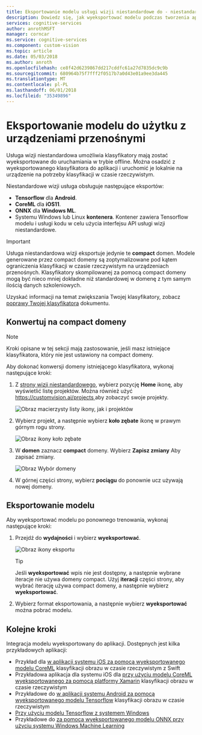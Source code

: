 ```yaml
---
title: Eksportowanie modelu usługi wizji niestandardowe do - niestandardowe wizji Service - Azure kognitywnych usług mobilnych | Dokumentacja firmy Microsoft
description: Dowiedz się, jak wyeksportować modelu podczas tworzenia aplikacji dla urządzeń przenośnych.
services: cognitive-services
author: anrothMSFT
manager: corncar
ms.service: cognitive-services
ms.component: custom-vision
ms.topic: article
ms.date: 05/03/2018
ms.author: anroth
ms.openlocfilehash: ce8f42d6239867dd217cddfc61a27d7835dc9c9b
ms.sourcegitcommit: 680964b75f7fff2f0517b7a0d43e01a9ee3da445
ms.translationtype: MT
ms.contentlocale: pl-PL
ms.lasthandoff: 06/01/2018
ms.locfileid: "35349896"
---
```

# <a name="export-your-model-for-use-with-mobile-devices"></a>Eksportowanie modelu do użytku z urządzeniami przenośnymi

Usługa wizji niestandardowa umożliwia klasyfikatory mają zostać wyeksportowane do uruchamiania w trybie offline. Można osadzić z wyeksportowanego klasyfikatora do aplikacji i uruchomić je lokalnie na urządzenie na potrzeby klasyfikacji w czasie rzeczywistym. 

Niestandardowe wizji usługa obsługuje następujące eksportów:

* __Tensorflow__ dla __Android__.
* __CoreML__ dla __iOS11__.
* __ONNX__ dla __Windows ML__.
* Systemu Windows lub Linux __kontenera__. Kontener zawiera Tensorflow modelu i usługi kodu w celu użycia interfejsu API usługi wizji niestandardowe. 

> [!IMPORTANT]
> Usługa niestandardowa wizji eksportuje jedynie te __compact__ domen. Modele generowane przez compact domeny są zoptymalizowane pod kątem ograniczenia klasyfikacji w czasie rzeczywistym na urządzeniach przenośnych. Klasyfikatory skompilowanej za pomocą compact domeny mogą być nieco mniej dokładne niż standardowej w domenę z tym samym ilością danych szkoleniowych.
>
> Uzyskać informacji na temat zwiększania Twojej klasyfikatory, zobacz [poprawy Twojej klasyfikatora](getting-started-improving-your-classifier.md) dokumentu.

## <a name="convert-to-a-compact-domain"></a>Konwertuj na compact domeny

> [!NOTE]
> Kroki opisane w tej sekcji mają zastosowanie, jeśli masz istniejące klasyfikatora, który nie jest ustawiony na compact domeny.
 
Aby dokonać konwersji domeny istniejącego klasyfikatora, wykonaj następujące kroki:

1. Z [strony wizji niestandardowego](https://customvision.ai), wybierz pozycję __Home__ ikonę, aby wyświetlić listę projektów. Można również użyć [ https://customvision.ai/projects ](https://customvision.ai/projects) aby zobaczyć swoje projekty.

    ![Obraz macierzysty listy ikony, jak i projektów](./media/export-your-model/projects-list.png)

2. Wybierz projekt, a następnie wybierz __koło zębate__ ikonę w prawym górnym rogu strony.

    ![Obraz ikony koło zębate](./media/export-your-model/gear-icon.png)

3. W __domen__ zaznacz __compact__ domeny. Wybierz __Zapisz zmiany__ Aby zapisać zmiany.

    ![Obraz Wybór domeny](./media/export-your-model/domains.png)

4. W górnej części strony, wybierz __pociągu__ do ponownie ucz używają nowej domeny.

## <a name="export-your-model"></a>Eksportowanie modelu

Aby wyeksportować modelu po ponownego trenowania, wykonaj następujące kroki:

1. Przejdź do **wydajności** i wybierz __wyeksportować__. 

    ![Obraz ikony eksportu](./media/export-your-model/export.png)

    > [!TIP]
    > Jeśli __wyeksportować__ wpis nie jest dostępny, a następnie wybrane iteracje nie używa domeny compact. Użyj __iteracji__ części strony, aby wybrać iterację używa compact domeny, a następnie wybierz __wyeksportować__.

2. Wybierz format eksportowania, a następnie wybierz __wyeksportować__ można pobrać modelu.

## <a name="next-steps"></a>Kolejne kroki

Integracja modelu wyeksportowany do aplikacji. Dostępnych jest kilka przykładowych aplikacji:

* Przykład dla [w aplikacji systemu iOS za pomocą wyeksportowanego modelu CoreML](https://go.microsoft.com/fwlink/?linkid=857726) klasyfikacji obrazu w czasie rzeczywistym z Swift
* Przykładowa aplikacja dla systemu iOS dla [przy użyciu modelu CoreML wyeksportowanego za pomocą platformy Xamarin](https://github.com/xamarin/ios-samples/tree/master/ios11/CoreMLAzureModel) klasyfikacji obrazu w czasie rzeczywistym 
* Przykładowe do [w aplikacji systemu Android za pomocą wyeksportowanego modelu Tensorflow](https://github.com/Azure-Samples/cognitive-services-android-customvision-sample) klasyfikacji obrazu w czasie rzeczywistym 
* [Przy użyciu modelu Tensorflow z systemem Windows](https://docs.microsoft.com/en-us/azure/cognitive-services/custom-vision-service/export-model-python)
* Przykładowe do [za pomocą wyeksportowanego modelu ONNX przy użyciu systemu Windows Machine Learning](https://azure.microsoft.com/en-us/resources/samples/cognitive-services-onnx-customvision-sample/)
